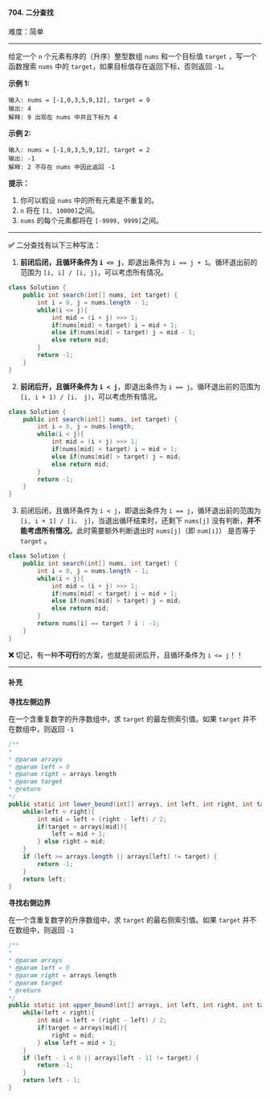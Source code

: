 #### 704. 二分查找

难度：简单

---

给定一个 `n` 个元素有序的（升序）整型数组 `nums` 和一个目标值 `target`  ，写一个函数搜索 `nums` 中的 `target`，如果目标值存在返回下标，否则返回 `-1`。


 **示例 1:** 

```
输入: nums = [-1,0,3,5,9,12], target = 9
输出: 4
解释: 9 出现在 nums 中并且下标为 4
```

 **示例 2:** 

```
输入: nums = [-1,0,3,5,9,12], target = 2
输出: -1
解释: 2 不存在 nums 中因此返回 -1
```

 **提示：** 

1.  你可以假设 `nums` 中的所有元素是不重复的。
2.  `n` 将在 `[1, 10000]`之间。
3.  `nums` 的每个元素都将在 `[-9999, 9999]`之间。

---

**✅** 二分查找有以下三种写法：

1. **前闭后闭，且循环条件为 `i <= j`**，即退出条件为 `i == j + 1`。循环退出前的范围为 `[i, i] / [i, j]`，可以考虑所有情况。

```java
class Solution {
    public int search(int[] nums, int target) {
        int i = 0, j = nums.length - 1;
        while(i <= j){
            int mid = (i + j) >>> 1;
            if(nums[mid] < target) i = mid + 1;
            else if(nums[mid] > target) j = mid - 1;
            else return mid;
        }
        return -1;
    }
}
```

2. **前闭后开，且循环条件为 `i < j`**，即退出条件为 `i == j`。循环退出前的范围为 `[i, i + 1) / [i， j)`，可以考虑所有情况。

```java
class Solution {
    public int search(int[] nums, int target) {
        int i = 0, j = nums.length;
        while(i < j){
            int mid = (i + j) >>> 1;
            if(nums[mid] < target) i = mid + 1;
            else if(nums[mid] > target) j = mid;
            else return mid;
        }
        return -1;
    }
}
```

3. 前闭后闭，且循环条件为 `i < j`，即退出条件为 `i == j`，循环退出前的范围为 `[i, i + 1] / [i， j]`，当退出循环结束时，还剩下 `nums[j]` 没有判断，**并不能考虑所有情况**。此时需要额外判断退出时 `nums[j]`（即 `num[i]`） 是否等于 `target` 。

```java
class Solution {
    public int search(int[] nums, int target) {
        int i = 0, j = nums.length - 1;
        while(i < j){
            int mid = (i + j) >>> 1;
            if(nums[mid] < target) i = mid + 1;
            else if(nums[mid] > target) j = mid;
            else return mid;
        }
        return nums[i] == target ? i : -1;
    }
}
```

**❌** 切记，有一种**不可行**的方案，也就是前闭后开，且循环条件为 `i <= j`！！

---

#### 补充

**寻找左侧边界**

在一个含重复数字的升序数组中，求 `target` 的最左侧索引值。如果 `target` 并不在数组中，则返回 `-1`

```java
/**
*
* @param arrays
* @param left = 0
* @param right = arrays.length
* @param target
* @return
*/
public static int lower_bound(int[] arrays, int left, int right, int target){
    while(left < right){
        int mid = left + (right - left) / 2;
        if(target > arrays[mid]){
            left = mid + 1;
        } else right = mid;
    }
    if (left >= arrays.length || arrays[left] != target) {
        return -1;
    }
    return left;
}
```

**寻找右侧边界**

在一个含重复数字的升序数组中，求 `target` 的最右侧索引值。如果 `target` 并不在数组中，则返回 `-1`

```java
/**
*
* @param arrays
* @param left = 0
* @param right = arrays.length
* @param target
* @return
*/
public static int upper_bound(int[] arrays, int left, int right, int target){
    while(left < right){
        int mid = left + (right - left) / 2;
        if(target < arrays[mid]){
            right = mid;
        } else left = mid + 1;
    }
    if (left - 1 < 0 || arrays[left - 1] != target) {
        return -1;
    }
    return left - 1;
}
```
